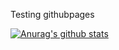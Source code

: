 Testing githubpages

[![Anurag's github stats](https://github-readme-stats.vercel.app/api?username=davion&show_icons=true&theme=dark)](https://github.com/anuraghazra/github-readme-stats)
